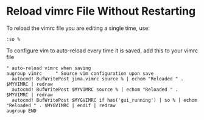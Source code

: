 # Reload vimrc File Without Restarting

To reload the vimrc file you are editing a single time, use:

    :so %

To configure vim to auto-reload every time it is saved, add this to your vimrc
file

```vimL
" auto-reload vimrc when saving
augroup vimrc     " Source vim configuration upon save
  autocmd! BufWritePost jima.vimrc source % | echom "Reloaded " . $MYVIMRC | redraw
  autocmd! BufWritePost $MYVIMRC source % | echom "Reloaded " . $MYVIMRC | redraw
  autocmd! BufWritePost $MYGVIMRC if has('gui_running') | so % | echom "Reloaded " . $MYGVIMRC | endif | redraw
augroup END
```

